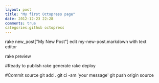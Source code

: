 ```yaml
---
layout: post
title: "My first Octopress page"
date: 2012-12-23 22:28
comments: true
categories:github octopress 
---
```

rake new_post["My New Post"]
edit my-new-post.markdown with text editor

rake preview

#Ready to publish
rake generate
rake deploy

#Commit source
git add .
git ci -am 'your message'
git push origin source
